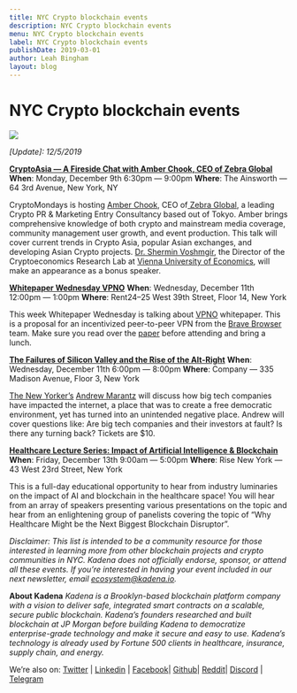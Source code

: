 ```yaml
---
title: NYC Crypto blockchain events
description: NYC Crypto blockchain events
menu: NYC Crypto blockchain events
label: NYC Crypto blockchain events
publishDate: 2019-03-01
author: Leah Bingham
layout: blog
---
```


# NYC Crypto blockchain events

![](/assets/blog/1_Y4t6fTY50F49I4Bm-4SomA.webp)

_[Update]: 12/5/2019_

**[CryptoAsia — A Fireside Chat with Amber Chook, CEO of Zebra Global](https://www.meetup.com/cryptomondaysnyc/events/wrvglryzqbmb/)**
**When**: Monday, December 9th 6:30pm — 9:00pm **Where**: The Ainsworth — 64 3rd
Avenue, New York, NY

CryptoMondays is hosting [Amber Chook](https://www.linkedin.com/in/amberchook/),
CEO of[ Zebra Global](https://www.zebra-global.co/), a leading Crypto PR &
Marketing Entry Consultancy based out of Tokyo. Amber brings comprehensive
knowledge of both crypto and mainstream media coverage, community management
user growth, and event production. This talk will cover current trends in Crypto
Asia, popular Asian exchanges, and developing Asian Crypto projects.
[Dr. Shermin Voshmgir](https://www.linkedin.com/in/sherminvoshmgir/), the
Director of the Cryptoeconomics Research Lab at
[Vienna University of Economics](https://wu.ac.at/), will make an appearance as
a bonus speaker.

**[Whitepaper Wednesday VPNO](https://www.meetup.com/Crypto-NYC/events/266874791/)**
**When**: Wednesday, December 11th 12:00pm — 1:00pm **Where**: Rent24–25 West
39th Street, Floor 14, New York

This week Whitepaper Wednesday is talking about
[VPNO](https://brave.com/vpn0-a-privacy-preserving-distributed-virtual-private-network/)
whitepaper. This is a proposal for an incentivized peer-to-peer VPN from the
[Brave Browser](https://brave.com/) team. Make sure you read over the
[paper](https://brave.com/vpn0-a-privacy-preserving-distributed-virtual-private-network/)
before attending and bring a lunch.

**[The Failures of Silicon Valley and the Rise of the Alt-Right](https://andrewmarantzcompany.splashthat.com/)**
**When**: Wednesday, December 11th 6:00pm — 8:00pm **Where**: Company — 335
Madison Avenue, Floor 3, New York

[The New Yorker’s](https://www.newyorker.com/)
[Andrew Marantz](https://www.newyorker.com/contributors/andrew-marantz) will
discuss how big tech companies have impacted the internet, a place that was to
create a free democratic environment, yet has turned into an unintended negative
place. Andrew will cover questions like: Are big tech companies and their
investors at fault? Is there any turning back? Tickets are $10.

**[Healthcare Lecture Series: Impact of Artificial Intelligence & Blockchain](https://www.eventbrite.com/e/healthcare-lecture-series-impact-of-artificial-intelligence-blockchain-tickets-77503267359?aff=ebdssbdestsearch)**
**When**: Friday, December 13th 9:00am — 5:00pm **Where**: Rise New York — 43
West 23rd Street, New York

This is a full-day educational opportunity to hear from industry luminaries on
the impact of AI and blockchain in the healthcare space! You will hear from an
array of speakers presenting various presentations on the topic and hear from an
enlightening group of panelists covering the topic of “Why Healthcare Might be
the Next Biggest Blockchain Disruptor”.

_Disclaimer: This list is intended to be a community resource for those
interested in learning more from other blockchain projects and crypto
communities in NYC. Kadena does not officially endorse, sponsor, or attend all
these events. If you’re interested in having your event included in our next
newsletter, email [ecosystem@kadena.io](mailto:ecosystem@kadena.io)._

**About Kadena** _Kadena is a Brooklyn-based blockchain platform company with a
vision to deliver safe, integrated smart contracts on a scalable, secure public
blockchain. Kadena’s founders researched and built blockchain at JP Morgan
before building Kadena to democratize enterprise-grade technology and make it
secure and easy to use. Kadena’s technology is already used by Fortune 500
clients in healthcare, insurance, supply chain, and energy._

We’re also on: [Twitter](http://twitter.com/kadena_io) |
[Linkedin](https://www.linkedin.com/company/kadena-llc/) |
[Facebook](https://www.facebook.com/pg/Kadena-194125367992879)|
[Github](https://github.com/kadena-io)| [Reddit](http://reddit.com/r/kadena)|
[Discord](https://discord.gg/bsUcWmX) | [Telegram](http://kadena.io/chat)
